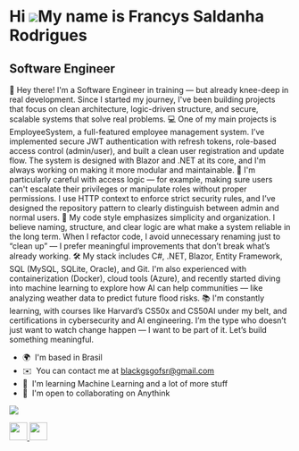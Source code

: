 Hi ![](https://user-images.githubusercontent.com/18350557/176309783-0785949b-9127-417c-8b55-ab5a4333674e.gif)My name is Francys Saldanha Rodrigues
==================================================================================================================================================

Software Engineer
-----------------

👋 Hey there! I'm a Software Engineer in training — but already knee-deep in real development. Since I started my journey, I've been building projects that focus on clean architecture, logic-driven structure, and secure, scalable systems that solve real problems. 💻 One of my main projects is EmployeeSystem, a full-featured employee management system. I’ve implemented secure JWT authentication with refresh tokens, role-based access control (admin/user), and built a clean user registration and update flow. The system is designed with Blazor and .NET at its core, and I'm always working on making it more modular and maintainable. 🔐 I'm particularly careful with access logic — for example, making sure users can't escalate their privileges or manipulate roles without proper permissions. I use HTTP context to enforce strict security rules, and I’ve designed the repository pattern to clearly distinguish between admin and normal users. 🧠 My code style emphasizes simplicity and organization. I believe naming, structure, and clear logic are what make a system reliable in the long term. When I refactor code, I avoid unnecessary renaming just to “clean up” — I prefer meaningful improvements that don’t break what’s already working. 🛠️ My stack includes C#, .NET, Blazor, Entity Framework, SQL (MySQL, SQLite, Oracle), and Git. I'm also experienced with containerization (Docker), cloud tools (Azure), and recently started diving into machine learning to explore how AI can help communities — like analyzing weather data to predict future flood risks. 📚 I'm constantly learning, with courses like Harvard’s CS50x and CS50AI under my belt, and certifications in cybersecurity and AI engineering. I’m the type who doesn’t just want to watch change happen — I want to be part of it. Let’s build something meaningful.

* 🌍  I'm based in Brasil
* ✉️  You can contact me at [blackgsgofsr@gmail.com](mailto:blackgsgofsr@gmail.com)
* 🧠  I'm learning Machine Learning and a lot of more stuff 
* 🤝  I'm open to collaborating on Anythink

<a href="https://www.github.com/BLACKBARGS" target="_blank" rel="noreferrer"><img
src="https://img.shields.io/github/followers/BLACKBARGS?logo=github&style=for-the-badge&color=0891b2&labelColor=1c1917" /></a>


<p align="left"> <a href="https://www.github.com/BLACKBARGS" target="_blank" rel="noreferrer"> <picture> <source media="(prefers-color-scheme: dark)" srcset="https://raw.githubusercontent.com/danielcranney/readme-generator/main/public/icons/socials/github-dark.svg" /> <source media="(prefers-color-scheme: light)" srcset="https://raw.githubusercontent.com/danielcranney/readme-generator/main/public/icons/socials/github.svg" /> <img src="https://raw.githubusercontent.com/danielcranney/readme-generator/main/public/icons/socials/github.svg" width="32" height="32" /> </picture> </a> <a href="https://www.linkedin.com/in/blackbar" target="_blank" rel="noreferrer"> <picture> <source media="(prefers-color-scheme: dark)" srcset="https://raw.githubusercontent.com/danielcranney/readme-generator/main/public/icons/socials/linkedin-dark.svg" /> <source media="(prefers-color-scheme: light)" srcset="https://raw.githubusercontent.com/danielcranney/readme-generator/main/public/icons/socials/linkedin.svg" /> <img src="https://raw.githubusercontent.com/danielcranney/readme-generator/main/public/icons/socials/linkedin.svg" width="32" height="32" /> </picture> </a></p>
